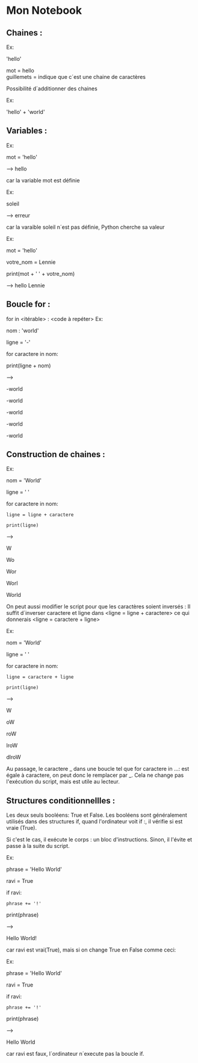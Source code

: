 # Mon Notebook
## Chaines :

Ex: 

'hello'

mot = hello   
guillemets = indique que c´est une chaine de caractères

Possibilité d´additionner des chaines

Ex: 

'hello' + 'world'

## Variables :

Ex: 

mot = 'hello'  

--> 
  hello   
  
  
  car la variable mot est définie
  
  
Ex: 

soleil 

--> 
  erreur   
  
  car la varaible soleil n´est pas définie, Python cherche sa valeur

Ex:

mot = 'hello'  

votre_nom = Lennie  

print(mot + ' ' + votre_nom) 

--> 
  hello Lennie

## Boucle for :

for <variable> in <itérable> : <code à repéter>
Ex: 
  
nom : 'world'   
  
ligne = '-'  
  
for caractere in nom: 
  
   print(ligne + nom)
                                    
  --> 
  
  -world
  
  -world
  
  -world
  
  -world
  
  -world
  
## Construction de chaines :
  
Ex: 
  
nom = 'World'   
  
ligne = ' '    
  
for caractere in nom:
  
    ligne = ligne + caractere
  
    print(ligne)
  
-->

  W
  
  Wo
  
  Wor
  
  Worl
  
  World
  
On peut aussi modifier le script pour que les caractères soient inversés :
  Il suffit d´inverser caractere et ligne dans <ligne = ligne + caractere> ce qui donnerais <ligne = caractere + ligne>
  
Ex: 
  
nom = 'World'   
  
ligne = ' '   
  
for caractere in nom:
  
    ligne = caractere + ligne
  
    print(ligne)
  
-->
  
  W
  
  oW
  
  roW
  
  lroW
  
  dlroW

Au passage, le caractere _ dans une boucle tel que for caractere in ...: est égale à caractere, on peut donc le remplacer par _. Cela ne change pas l'exécution du script, mais est utile au lecteur.

## Structures conditionnellles :
  
Les deux seuls booléens: True et False.
Les booléens sont généralement utilisés dans des structures if, quand l'ordinateur voit if <condition>:, il vérifie si <condition> est vraie (True). 
  
Si c'est le cas, il exécute le corps : un bloc d'instructions. Sinon, il l'évite et passe à la suite du script.
  
Ex:
  
phrase = 'Hello World'
  
ravi = True
  
if ravi:
  
    phrase += '!'
  
print(phrase)
  
--> 
  
  Hello World!
  
car ravi est vrai(True), mais si on change True en False comme ceci:
  
Ex:
  
phrase = 'Hello World'
  
ravi = True
  
if ravi:
  
    phrase += '!'
  
print(phrase)
  
-->
  
  Hello World
  
car ravi est faux, l´ordinateur n´execute pas la boucle if.
  
  
  
